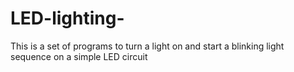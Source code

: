 # LED-lighting-
This is a set of programs to turn a light on and start a blinking light sequence on a simple LED circuit

